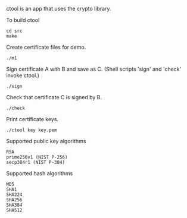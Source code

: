 ctool is an app that uses the crypto library.

To build ctool

```
cd src
make
```

Create certificate files for demo.

```
./m1
```

Sign certificate A with B and save as C. (Shell scripts 'sign' and 'check' invoke ctool.)

```
./sign
```

Check that certificate C is signed by B.

```
./check
```

Print certificate keys.

```
./ctool key key.pem
```

Supported public key algorithms

```
RSA
prime256v1 (NIST P-256)
secp384r1 (NIST P-384)
```

Supported hash algorithms

```
MD5
SHA1
SHA224
SHA256
SHA384
SHA512
```

